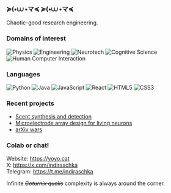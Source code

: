 ### ≽(•⩊ •マ≼ ≽(•⩊ •マ≼ 


Chaotic-good research engineering.

### Domains of interest 
![Physics](https://img.shields.io/badge/Physics-7965C1?style=flat-square&logo=atom&logoColor=white)
![Engineering](https://img.shields.io/badge/Engineering-471396?style=flat-square&logo=brain&logoColor=white)
![Neurotech](https://img.shields.io/badge/Neurotech-483AA0?style=flat-square&logo=brain&logoColor=white)
![Cognitive Science](https://img.shields.io/badge/Cognitive%20Science-FFCC00?style=flat-square&logo=brain&logoColor=white)
![Human Computer Interaction](https://img.shields.io/badge/Human%20Computer%20Interaction-E3D095?style=flat-square&logoColor=white)


### Languages
![Python](https://img.shields.io/badge/Python-3776AB?style=flat-square&logo=python&logoColor=white)
![Java](https://img.shields.io/badge/Java-ED8B00?style=flat-square&logoColor=white)
![JavaScript](https://img.shields.io/badge/JavaScript-F7DF1E?style=flat-square&logo=javascript&logoColor=black)
![React](https://img.shields.io/badge/React-61DAFB?style=flat-square&logo=react&logoColor=black)
![HTML5](https://img.shields.io/badge/HTML5-E34F26?style=flat-square&logo=html5&logoColor=white)
![CSS3](https://img.shields.io/badge/CSS3-1572B6?style=flat-square&logo=css3&logoColor=white)

### Recent projects
- [Scent synthesis and detection](https://lu.ma/scentengine)
- [Microelectrode array design for living neurons](https://x.com/indiraschka/status/1931868741283021041)
- [arXiv wars](https://indiraschka.substack.com/p/arxiv-wars)

### Colab or chat!
Website: https://yoyo.cat   
X: https://x.com/indiraschka   
Telegram: https://t.me/indiraschka

Infinite ~~*Coturnix qualis*~~ complexity is always around the corner. 